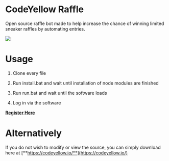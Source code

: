 # CodeYellow Raffle
Open source raffle bot made to help increase the chance of winning limited sneaker raffles by automating entries. 



![](https://i.imgur.com/zachkmP.png)

# Usage

1. Clone every file 

2. Run install.bat and wait until installation of node modules are finished

3. Run run.bat and wait until the software loads

4. Log in via the software

[**Register Here**](https://codeyellow.io/)


# Alternatively 

If you do not wish to modify or view the source, you can simply download here at [**https://codeyellow.io/**](https://codeyellow.io/)